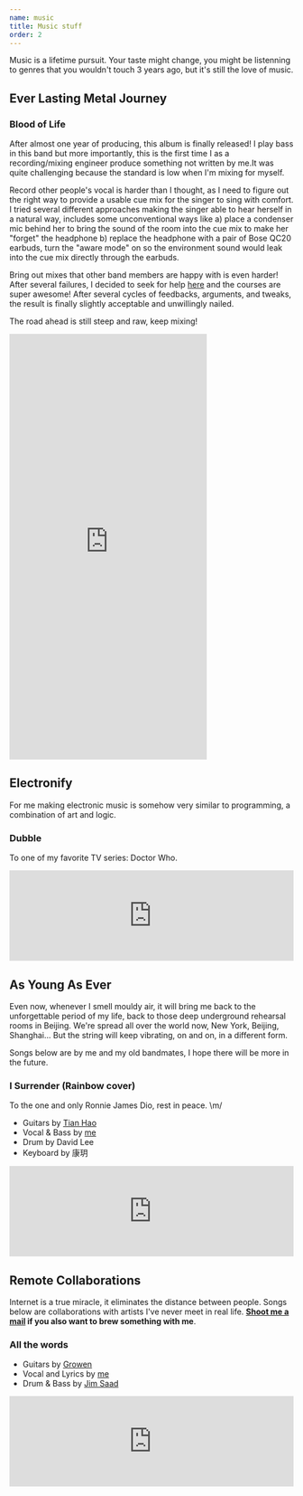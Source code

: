 ```yaml
---
name: music
title: Music stuff
order: 2
---
```


Music is a lifetime pursuit. Your taste might change, you might be listenning
to genres that you wouldn't touch 3 years ago, but it's still the love of music.

## Ever Lasting Metal Journey

### Blood of Life

After almost one year of producing, this album is finally released! I play bass in this band but more importantly, this is the first time I as a recording/mixing
engineer produce something not written by me.It was quite challenging because the standard is low when I'm mixing for myself.

Record other people's vocal is harder than I thought, as I need to figure out the right way to provide a usable cue mix for the singer to sing with comfort. I tried several different approaches making the singer able to hear herself in a natural way, includes some unconventional ways like a) place a condenser mic behind her to bring the sound of the room into the cue mix to make her "forget" the headphone b) replace the headphone with a pair of Bose QC20 earbuds, turn the "aware mode" on so the environment sound would leak into the cue mix directly through the earbuds.

Bring out mixes that other band members are happy with is even harder! After several failures, I decided to seek for help [here](https://www.creativelive.com/bundle/geargods-presents-mastering-metal-mixing) and the courses are super awesome! After several cycles of feedbacks, arguments, and tweaks, the result is finally slightly acceptable and unwillingly nailed.

The road ahead is still steep and raw, keep mixing!

<iframe style="border: 0; width: 350px; height: 753px;" src="https://bandcamp.com/EmbeddedPlayer/album=324857380/size=large/bgcol=ffffff/linkcol=0687f5/transparent=true/" seamless><a href="http://thanatologyproductions.bandcamp.com/album/reign-over-horror">Reign Over Horror by Blood Of Life</a></iframe>

## Electronify

For me making electronic music is somehow very similar to programming, a combination
of art and logic.

### Dubble

To one of my favorite TV series: Doctor Who.

<iframe width="100%" height="160" scrolling="no" frameborder="no" src="https://w.soundcloud.com/player/?url=https%3A//api.soundcloud.com/tracks/254260202&amp;color=000000&amp;auto_play=false&amp;hide_related=false&amp;sharing=true&amp;show_comments=true&amp;show_user=true&amp;show_reposts=false&amp;show_artwork=false"></iframe>

## As Young As Ever

Even now, whenever I smell mouldy air, it will bring me back to the unforgettable
period of my life, back to those deep underground rehearsal rooms in Beijing.
We're spread all over the world now, New York, Beijing, Shanghai... But the string
will keep vibrating, on and on, in a different form.

Songs below are by me and my old bandmates, I hope there will be more in the future.

### I Surrender (Rainbow cover)

To the one and only Ronnie James Dio, rest in peace. \m/

- Guitars by [Tian Hao](https://soundcloud.com/tianhao55)
- Vocal & Bass by [me](https://soundcloud.com/jcppman)
- Drum by David Lee
- Keyboard by 康玥

<iframe width="100%" height="160" scrolling="no" frameborder="no" src="https://w.soundcloud.com/player/?url=https%3A//api.soundcloud.com/tracks/96759920&amp;color=000000&amp;auto_play=false&amp;hide_related=false&amp;sharing=true&amp;show_comments=true&amp;show_user=true&amp;show_reposts=false&amp;show_artwork=false"></iframe>

## Remote Collaborations

Internet is a true miracle, it eliminates the distance between people. Songs below
are collaborations with artists I've never meet in real life. **[Shoot me a mail](mailto:jcppman@gmail.com)
if you also want to brew something with me**.

### All the words

- Guitars by [Growen](https://soundcloud.com/growen-1)
- Vocal and Lyrics by [me](https://soundcloud.com/jcppman)
- Drum & Bass by [Jim Saad](https://soundcloud.com/jimmy-saad)

<iframe width="100%" height="160" scrolling="no" frameborder="no" src="https://w.soundcloud.com/player/?url=https%3A//api.soundcloud.com/tracks/192438351&amp;color=000000&amp;auto_play=false&amp;hide_related=false&amp;sharing=true&amp;show_comments=true&amp;show_user=true&amp;show_reposts=false&amp;show_artwork=false"></iframe>
